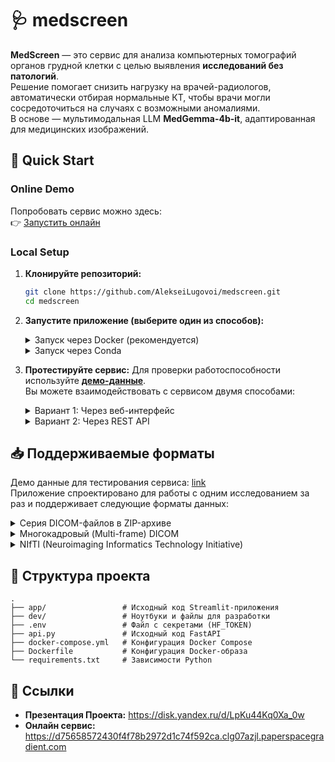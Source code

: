 # 🩺 medscreen
**MedScreen** — это сервис для анализа компьютерных томографий органов грудной клетки с целью выявления **исследований без патологий**.  
Решение помогает снизить нагрузку на врачей-радиологов, автоматически отбирая нормальные КТ, чтобы врачи могли сосредоточиться на случаях с возможными аномалиями.  
В основе — мультимодальная LLM **MedGemma-4b-it**, адаптированная для медицинских изображений.


## 🚀 Quick Start

### Online Demo
Попробовать сервис можно здесь:  
👉 [Запустить онлайн](https://d75658572430f4f78b2972d1c74f592ca.clg07azjl.paperspacegradient.com)  

### Local Setup

1.  **Клонируйте репозиторий:**
    ```sh
    git clone https://github.com/AlekseiLugovoi/medscreen.git
    cd medscreen
    ```

2.  **Запустите приложение (выберите один из способов):**

    <details>
        <summary>Запуск через Docker (рекомендуется)</summary>

    ```sh
    # Создайте файл .env рядом с docker-compose.yml 
    # (или воспользуйтесь нашим: hf _nNvENhqrQTVFgRxSGUUpYNudvpEgQaNOWZ для работы моделей с hf)
    echo "HF_TOKEN=ваш_huggingface_token" > .env
    ```

    ```sh
    # Сборка и запуск контейнера
    docker compose up --build
    ```
    Команда запустит два сервиса:
    - **Веб-интерфейс:** `http://localhost:8501`
    - **REST API:** `http://localhost:8502`

    </details>

    <details>
        <summary>Запуск через Conda</summary>

    ```sh
    # Создание и активация окружения
    conda create -n medscreen python=3.11 --yes
    conda activate medscreen

    # Установка зависимостей
    pip install -r requirements.txt
    ```
    
    Для локального запуска вам потребуется два терминала:

    **Терминал 1: Запуск веб-интерфейса**
    ```sh
    streamlit run app/main.py --server.port 8501
    ```

    **Терминал 2: Запуск REST API**
    ```sh
    uvicorn api:app --port 8502
    ```

    - **Веб-интерфейс** будет доступен по адресу: `http://localhost:8501`
    - **REST API** будет доступен по адресу: `http://localhost:8502`

    </details>

3.  **Протестируйте сервис:**
    Для проверки работоспособности используйте [**демо-данные**](https://disk.yandex.ru/d/2ddI6aLMkoIYrA). \
    Вы можете взаимодействовать с сервисом двумя способами:

    <details>
    <summary>Вариант 1: Через веб-интерфейс</summary>

    Откройте `http://localhost:8501` в браузере. Интерфейс позволяет:
    - **Интерактивно анализировать** одно исследование в режиме "Превью".
    - **Обрабатывать несколько исследований** и скачивать CSV-отчет в режиме "Пакетная обработка".
    
    </details>

    <details>
    <summary>Вариант 2: Через REST API</summary>

    API предназначен для автоматизации пакетной обработки.
    - **Интерактивная документация (Swagger):** `http://localhost:8502/docs`

    **Пример запроса:**
    Отправьте один или несколько ZIP-архивов на эндпоинт `/api/v1/upload`. Сервис вернет CSV-файл с результатами.

    ```bash
    # Пример отправки двух архивов и сохранения результата в report.csv
    curl -X POST "http://localhost:8502/api/v1/upload" \
         -H "Content-Type: multipart/form-data" \
         -F "files=@/путь/к/вашему/study1.zip" \
         -F "files=@/путь/к/вашему/study2.zip" \
         --output report.csv
    ```
    </details>


## 📥 Поддерживаемые форматы

Демо данные для тестирования сервиса: [link](https://disk.yandex.ru/d/2ddI6aLMkoIYrA) \
Приложение спроектировано для работы с одним исследованием за раз и поддерживает следующие форматы данных:

</details>

<details>
    <summary>Серия DICOM-файлов в ZIP-архиве</summary>

*   **Описание:** Стандартный клинический случай, когда каждый срез представлен отдельным `.dcm` файлом. Все файлы исследования должны быть упакованы в один `.zip` архив.
*   **Структура:**
    ```
    исследование.zip
    ├── slice-001.dcm
    ├── slice-002.dcm
    └── ...
    ```

</details>

<details>
    <summary>Многокадровый (Multi-frame) DICOM</summary>

*   **Описание:** Редкий случай, когда все срезы исследования содержатся в одном `.dcm` файле.
*   **Структура:**
    ```
    исследование.dcm
    ```

</details>

<details>
    <summary>NIfTI (Neuroimaging Informatics Technology Initiative)</summary>

*   **Описание:** Популярный формат в научных исследованиях. Приложение принимает как сжатые (`.nii.gz`), так и несжатые (`.nii`) файлы.
*   **Структура:**
    ```
    исследование.nii.gz
    ```
    *или*
    ```
    исследование.nii
    ```
</details>


## 📂 Структура проекта

```
.
├── app/                 # Исходный код Streamlit-приложения
├── dev/                 # Ноутбуки и файлы для разработки
├── .env                 # Файл с секретами (HF_TOKEN)
├── api.py               # Исходный код FastAPI
├── docker-compose.yml   # Конфигурация Docker Compose
├── Dockerfile           # Конфигурация Docker-образа
└── requirements.txt     # Зависимости Python
```

## 🔗 Ссылки

- **Презентация Проекта:** https://disk.yandex.ru/d/LpKu44Kq0Xa_0w
- **Онлайн сервис:** https://d75658572430f4f78b2972d1c74f592ca.clg07azjl.paperspacegradient.com
